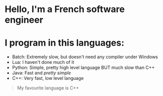 # Hello, I'm a French software engineer

# I program in this languages:
- Batch:    Extremely slow, but doesn't need any compiler under Windows
- Lua:      I haven't done much of it
- Python:   Simple, pretty high level language BUT much slow than C++
- Java:     Fast and _pretty simple_
- C++:      Very fast, low level language

> My favourite language is C++
